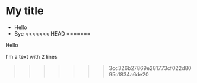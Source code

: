 # My title
- Hello
- Bye
<<<<<<< HEAD
=======

Hello

I'm a text
with 2 lines
>>>>>>> 3cc326b27869e281773cf022d8095c1834a6de20
